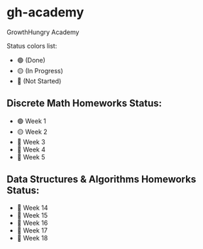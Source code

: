 # gh-academy
GrowthHungry Academy

Status colors list:

- 🟢 (Done)
- 🟡 (In Progress)
- 🔴 (Not Started)

## Discrete Math Homeworks Status:

- 🟢 Week 1
- 🟡 Week 2
- 🔴 Week 3
- 🔴 Week 4
- 🔴 Week 5

## Data Structures & Algorithms Homeworks Status:

- 🔴 Week 14
- 🔴 Week 15
- 🔴 Week 16
- 🔴 Week 17
- 🔴 Week 18
